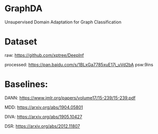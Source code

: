 # GraphDA
Unsupervised Domain Adaptation for Graph Classification

# Dataset
raw: https://github.com/xptree/DeepInf

processed: https://pan.baidu.com/s/1BLxGa7785xuE17j_uVd2bA psw:9ins 

# Baselines:
DANN: https://www.jmlr.org/papers/volume17/15-239/15-239.pdf

MDD: https://arxiv.org/abs/1904.05801

DIVA: https://arxiv.org/abs/1905.10427

DSR: https://arxiv.org/abs/2012.11807

